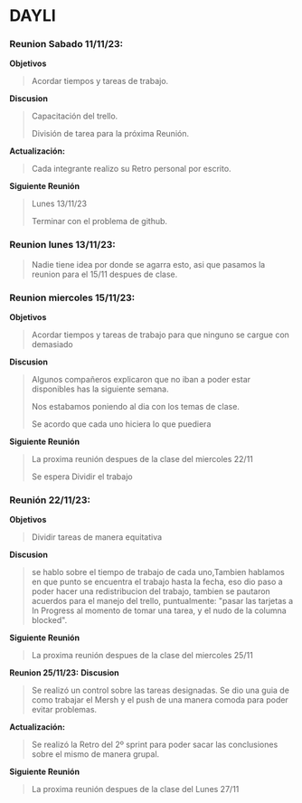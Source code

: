 # DAYLI  


### **Reunion Sabado 11/11/23:** 

**Objetivos**  
> Acordar tiempos y tareas de trabajo.

 **Discusion**  
> Capacitación del trello.
>
> División de tarea para la próxima Reunión.

**Actualización:**

> Cada integrante realizo su Retro personal por escrito. 

**Siguiente Reunión**
> Lunes 13/11/23
>
> Terminar con el problema de github.


### **Reunion lunes 13/11/23:** 

> Nadie tiene idea por donde se agarra esto, asi que pasamos la reunion para el 15/11 despues de clase.


### **Reunion miercoles 15/11/23:**

**Objetivos**  
> Acordar tiempos y tareas de trabajo para que ninguno se cargue con demasiado

**Discusion**  
> Algunos compañeros explicaron que no iban a poder estar disponibles has la siguiente semana.
>
> Nos estabamos poniendo al dia con los temas de clase.
>
> Se acordo que cada uno hiciera lo que puediera

**Siguiente Reunión**
> La proxima reunión despues de la clase del miercoles 22/11
>
> Se espera Dividir el trabajo 


### **Reunión 22/11/23:** 

**Objetivos**  
> Dividir tareas de manera equitativa

**Discusion**  
> se hablo sobre el tiempo de trabajo de cada uno,Tambien hablamos en que punto se encuentra el trabajo hasta la fecha, eso dio paso a poder hacer una redistribucion del trabajo, tambien se pautaron acuerdos para el manejo del trello, puntualmente: "pasar las tarjetas a In Progress al momento de tomar una tarea, y el nudo de la columna blocked".

**Siguiente Reunión**
> La proxima reunión despues de la clase del miercoles 25/11


**Reunion 25/11/23:**
**Discusion**  
> Se realizó un control sobre las tareas designadas. Se dio una guia de como trabajar el Mersh y el push de una manera comoda para poder evitar problemas.

**Actualización:**
> Se realizó la Retro del 2º sprint para poder sacar las conclusiones sobre el mismo de manera grupal. 

**Siguiente Reunión**
> La proxima reunión despues de la clase del Lunes 27/11

